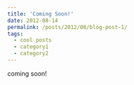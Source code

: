 ```yaml
---
title: 'Coming Soon!'
date: 2012-08-14
permalink: /posts/2012/08/blog-post-1/
tags:
  - cool posts
  - category1
  - category2
---
```


coming soon!